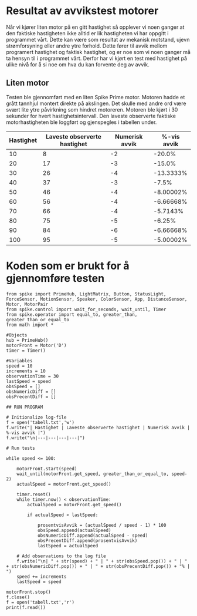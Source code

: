 # Resultat av avvikstest motorer
Når vi kjører liten motor på en gitt hastighet så opplever vi noen ganger at den faktiske hastigheten ikke alltid er lik hastigheten vi har oppgitt i programmet vårt. Dette kan være som resultat av mekanisk motstand, ujevn strømforsyning eller andre ytre forhold. Dette fører til avvik mellom programert hastighet og faktisk hastighet, og er noe som vi noen ganger må ta hensyn til i programmet vårt. Derfor har vi kjørt en test med hastighet på ulike nivå for å si noe om hva du kan forvente deg av avvik.

## Liten motor
Testen ble gjennomført med en liten Spike Prime motor. Motoren hadde et grått tannhjul montert direkte på akslingen. Det skulle med andre ord være svært lite ytre påvirkning som hindret motoreren. Motoren ble kjørt i 30 sekunder for hvert hastighetsintervall. Den laveste observerte faktiske motorhastigheten ble loggført og gjenspegles i tabellen under.

| Hastighet | Laveste observerte hastighet | Numerisk avvik | %-vis avvik |
|---|---|---|---|
| 10 | 8 | -2 | -20.0% | 
| 20 | 17 | -3 | -15.0% | 
| 30 | 26 | -4 | -13.3333% | 
| 40 | 37 | -3 | -7.5% | 
| 50 | 46 | -4 | -8.00002% | 
| 60 | 56 | -4 | -6.66668% | 
| 70 | 66 | -4 | -5.7143% | 
| 80 | 75 | -5 | -6.25% | 
| 90 | 84 | -6 | -6.66668% | 
| 100 | 95 | -5 | -5.00002% | 

# Koden som er brukt for å gjennomføre testen
```
from spike import PrimeHub, LightMatrix, Button, StatusLight, ForceSensor, MotionSensor, Speaker, ColorSensor, App, DistanceSensor, Motor, MotorPair
from spike.control import wait_for_seconds, wait_until, Timer
from spike.operator import equal_to, greater_than, greater_than_or_equal_to
from math import *

#Objects
hub = PrimeHub()
motorFront = Motor('D')
timer = Timer()

#Variables
speed = 10
increments = 10
observationTime = 30
lastSpeed = speed
obsSpeed = []
obsNumericDiff = []
obsPrecentDiff = []

## RUN PROGRAM

# Initionalize log-file
f = open('tabell.txt','w')
f.write("| Hastighet | Laveste observerte hastighet | Numerisk avvik | %-vis avvik |")
f.write("\n|---|---|---|---|")

# Run tests

while speed <= 100:

    motorFront.start(speed)
    wait_until(motorFront.get_speed, greater_than_or_equal_to, speed-2)
    actualSpeed = motorFront.get_speed()

    timer.reset()
    while timer.now() < observationTime:
        actualSpeed = motorFront.get_speed()

        if actualSpeed < lastSpeed:
            
            prosentvisAvvik = (actualSpeed / speed - 1) * 100
            obsSpeed.append(actualSpeed)
            obsNumericDiff.append(actualSpeed - speed)
            obsPrecentDiff.append(prosentvisAvvik)
            lastSpeed = actualSpeed

    # Add observations to the log file
    f.write("\n| " + str(speed) + " | " + str(obsSpeed.pop()) + " | " + str(obsNumericDiff.pop()) + " | " + str(obsPrecentDiff.pop()) + "% | ")
    speed += increments
    lastSpeed = speed

motorFront.stop()
f.close()
f = open('tabell.txt','r')
print(f.read())
```